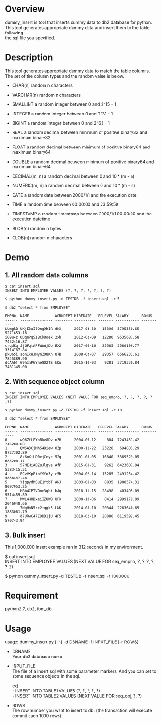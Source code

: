 # Overview 
 
 dummy_insert is tool that inserts dummy data to db2 database for python.  
 This tool generates appropriate dummy data and insert them to the table following  
 the sql file you specified.

# Description

 This tool generates appropriate dummy data to match the table columns.  
 The set of the column types and the random value is below.  

 - CHAR(n)
    random n characters

 - VARCHAR(n)
    random n characters

 - SMALLINT
    a random integer between 0 and 2^15 - 1

 - INTEGER
    a random integer between 0 and 2^31 - 1

 - BIGINT
    a random integer between 0 and 2^63 - 1

 - REAL
    a random decimal between minimum of positive binary32 and maximum binary32

 - FLOAT
    a random decimal between minimum of positive binary64 and maximum binary64
  
 - DOUBLE
    a random decimal between minimum of positive binary64 and maximum binary64

 - DECIMAL(m, n)
    a random decimal between 0 and 10 * (m - n)

 - NUMERIC(m, n)
    a random decimal between 0 and 10 * (m - n)

 - DATE
    a random date between 2000/1/1 and the execution date

 - TIME
    a random time between 00:00:00 and 23:59:59

 - TIMESTAMP
    a random timestamp between 2000/1/1 00:00:00 and the execution datetime

 - BLOB(n)
    random n bytes

 - CLOB(n)
    random n characters
    
# Demo

 ## 1. All random data columns

 `$ cat insert.sql`  
 `INSERT INTO EMPLOYEE VALUES (?, ?, ?, ?, ?, ?, ?)`

 `$ python dummy_insert.py -d TESTDB -f insert.sql -r 5`

 `$ db2 "select * from EMPLOYEE"`

    EMPNO  NAME            WORKDEPT HIREDATE   EDLEVEL SALARY      BONUS  
    ------ --------------- -------- ---------- ------- ----------- -----------  
    LUmgkB UKjE3aIlQng9hIR dKX      2017-03-30   15396  3795350.65  5271653.16  
    iG9u4z UDqnPq5IBCk8oek 2xh      2012-02-09   12280  9535687.58  7452416.87  
    crqdKq JjGFqtAPFWWWjDb EX2      2017-06-16   25585  3580199.77  3314787.84  
    pkU65i sonIxHJMynZO8Kn 87B      2008-03-07   29357  6566233.61  7845889.90  
    dcAAbf G9hInP6Yne8O2TE kDu      2015-10-03    9281  3719330.84  7481345.00  


 ## 2. With sequence object column  
 
 `$ cat insert.sql`  
 `INSERT INTO EMPLOYEE VALUES (NEXT VALUE FOR seq_empno, ?, ?, ?, ?, ? ,?)`  

 `$ python dummy_insert.py -d TESTDB -f insert.sql -r 10`

 `$ db2 "select * from EMPLOYEE"`

    EMPNO  NAME            WORKDEPT HIREDATE   EDLEVEL SALARY      BONUS  
    ------ --------------- -------- ---------- ------- ----------- -----------  
    0      wQ6ZfLFYnRkv8Dv nZH      2004-06-12     884  7243451.42   746280.88  
    1      QWSA3CjMhS48iew 0Zp      2000-11-22   23228   694883.29  8727302.89  
    2      8z6oXiLD0ejCeyc 52g      2001-08-05   16840  3369529.05   685200.17  
    3      57MEHiABZuJlgve AfP      2015-08-31    9262  6423607.84  5383415.31  
    4      PCvVKpPinYSYo3y c5h      2004-02-14   15285  2491254.42  5888457.46  
    5      YjgpydMSuE1YtbT ANJ      2003-08-03    8835  1908574.31  8097953.25  
    6      HBb4CPTVOne3gbi bAq      2018-11-15   28498   403495.09  9514459.89  
    7      MWL4HUBxeiIZUWQ UPX      2000-10-06    8414  2999179.89  2046048.66  
    8      7NqHbN5rc2tqgk5 LNK      2014-08-10   20344  2263640.65  1883061.79  
    9      d7URwC47E9DD1jU 4P5      2018-02-10   28888  6119592.45   570743.94  


 ## 3. Bulk insert  
 This 1,000,000 insert example ran in 312 seconds in my environment.  
   
 $ cat insert.sql  
 INSERT INTO EMPLOYEE VALUES (NEXT VALUE FOR seq_empno, ?, ?, ?, ?, ? ,?)

 $ python dummy_insert.py -d TESTDB -f insert.sql -r 1000000
 
 
# Requirement

 python2.7, db2, ibm_db

# Usage

 usage: dummy_insert.py [-h] -d DBNAME -f INPUT_FILE [-r ROWS]

   - DBNAME  
       Your db2 database name

   - INPUT_FILE  
       The file of a insert sql with some parameter markers. And you can 
       set to some sequence objects in the sql.

       ex)  
         - INSERT INTO TABLE1 VALUES (?, ?, ?, ?, ?)  
         - INSERT INTO TABLE2 VALUES (NEXT VALUE FOR seq_obj, ?, ?)  

   - ROWS  
       The row number you want to insert to db.
       (the transaction will execute commit each 1000 rows)
       

